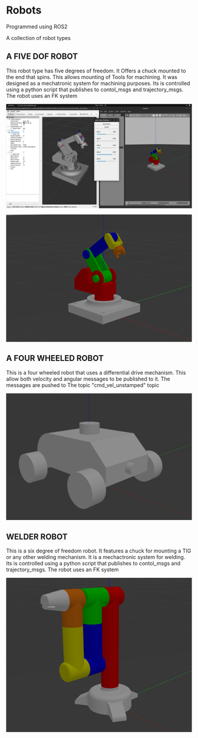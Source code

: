 # Robots 
Programmed using ROS2

A collection of robot types

<h2>A FIVE DOF ROBOT</h2>
This robot type has five degrees of freedom. It Offers a chuck mounted to the end that spins. This allows mounting of Tools for
machining. It was designed as a mechatronic system for machining purposes.
Its is controlled using a python script that publishes to contol_msgs and trajectory_msgs.
The robot uses an FK system

![image url](https://github.com/KolKemboi/ROBOTICS/blob/be452c4aa19daecc51d3d53a50841640a3c88354/Five%20DoF%20robot.png)

![image url](https://github.com/KolKemboi/ROBOTICS/blob/be452c4aa19daecc51d3d53a50841640a3c88354/Five%20DoF.png)

<h2>A FOUR WHEELED ROBOT</h2>
This is a four wheeled robot that uses a differential drive mechanism. This allow both velocity and angular messages to be published 
to it.
The messages are pushed to The topic "cmd_vel_unstamped" topic

![image url](https://github.com/KolKemboi/ROBOTICS/blob/be452c4aa19daecc51d3d53a50841640a3c88354/Four%20Wheel%20Bot.png)

<h2>WELDER ROBOT</h2>
This is a six degree of freedom robot. It features a chuck for mounting a TIG or any other welding mechanism.
It is a mechactronic system for welding.
Its is controlled using a python script that publishes to contol_msgs and trajectory_msgs.
The robot uses an FK system

![image url](https://github.com/KolKemboi/ROBOTICS/blob/be452c4aa19daecc51d3d53a50841640a3c88354/Six%20DoF%20robot.png)


